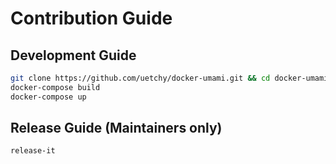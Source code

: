 # Contribution Guide

## Development Guide

```bash
git clone https://github.com/uetchy/docker-umami.git && cd docker-umami
docker-compose build
docker-compose up
```

## Release Guide (Maintainers only)

```bash
release-it
```

